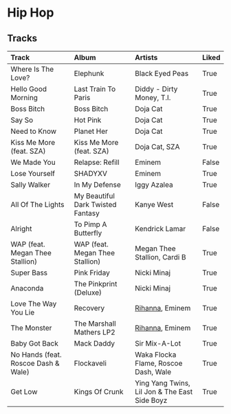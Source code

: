 # Hip Hop

## Tracks

| Track                               | Album                             | Artists                                                           | Liked   |
|:------------------------------------|:----------------------------------|:------------------------------------------------------------------|:--------|
| Where Is The Love?                  | Elephunk                          | Black Eyed Peas                                                   | True    |
| Hello Good Morning                  | Last Train To Paris               | Diddy - Dirty Money, T.I.                                         | True    |
| Boss Bitch                          | Boss Bitch                        | Doja Cat                                                          | True    |
| Say So                              | Hot Pink                          | Doja Cat                                                          | True    |
| Need to Know                        | Planet Her                        | Doja Cat                                                          | True    |
| Kiss Me More (feat. SZA)            | Kiss Me More (feat. SZA)          | Doja Cat, SZA                                                     | True    |
| We Made You                         | Relapse: Refill                   | Eminem                                                            | False   |
| Lose Yourself                       | SHADYXV                           | Eminem                                                            | True    |
| Sally Walker                        | In My Defense                     | Iggy Azalea                                                       | True    |
| All Of The Lights                   | My Beautiful Dark Twisted Fantasy | Kanye West                                                        | False   |
| Alright                             | To Pimp A Butterfly               | Kendrick Lamar                                                    | False   |
| WAP (feat. Megan Thee Stallion)     | WAP (feat. Megan Thee Stallion)   | Megan Thee Stallion, Cardi B                                      | True    |
| Super Bass                          | Pink Friday                       | Nicki Minaj                                                       | True    |
| Anaconda                            | The Pinkprint (Deluxe)            | Nicki Minaj                                                       | True    |
| Love The Way You Lie                | Recovery                          | [Rihanna](../spotify-stats-jbrown1618/artists/rihanna.md), Eminem | True    |
| The Monster                         | The Marshall Mathers LP2          | [Rihanna](../spotify-stats-jbrown1618/artists/rihanna.md), Eminem | True    |
| Baby Got Back                       | Mack Daddy                        | Sir Mix-A-Lot                                                     | True    |
| No Hands (feat. Roscoe Dash & Wale) | Flockaveli                        | Waka Flocka Flame, Roscoe Dash, Wale                              | True    |
| Get Low                             | Kings Of Crunk                    | Ying Yang Twins, Lil Jon & The East Side Boyz                     | True    |